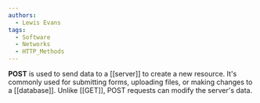 ```yaml
---
authors: 
  - Lewis Evans
tags:
  - Software
  - Networks
  - HTTP_Methods
---
```

**POST** is used to send data to a [[server]] to create a new resource. It's commonly used for submitting forms, uploading files, or making changes to a [[database]]. Unlike [[GET]], POST requests can modify the server's data.